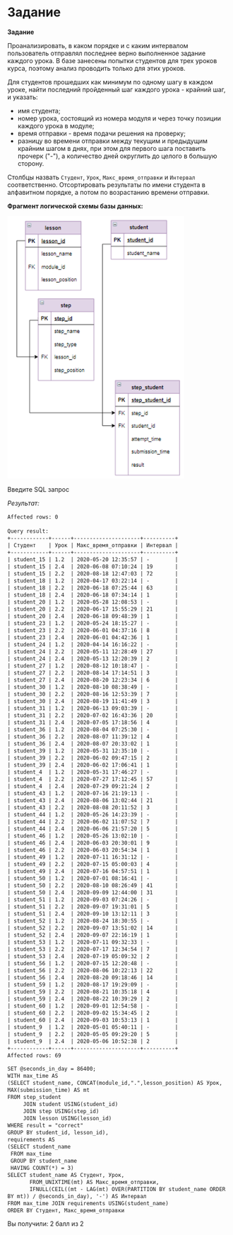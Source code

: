 # Задание

**Задание**

Проанализировать, в каком порядке и с каким интервалом пользователь отправлял последнее верно выполненное задание каждого урока. В базе занесены попытки студентов  для трех уроков курса, поэтому анализ проводить только для этих уроков.

Для студентов прошедших как минимум по одному шагу в каждом уроке, найти последний пройденный шаг каждого урока - крайний шаг, и указать:
- имя студента;
- номер урока, состоящий из номера модуля и через точку позиции каждого урока в модуле;
- время отправки  - время подачи решения на проверку;
- разницу во времени отправки между текущим и предыдущим крайним шагом в днях, при этом для первого шага поставить прочерк ("-"), а количество дней округлить до целого в большую сторону.

Столбцы назвать `Студент`, `Урок`, `Макс_время_отправки` и `Интервал` соответственно. Отсортировать результаты по имени студента в алфавитном порядке, а потом по возрастанию времени отправки.

**Фрагмент логической схемы базы данных:**

<p float="left">
<img src="5_1.png" width="400" />
</p>

Введите SQL запрос

*Результат:*

```mysql
Affected rows: 0

Query result:
+------------+------+---------------------+----------+
| Студент    | Урок | Макс_время_отправки | Интервал |
+------------+------+---------------------+----------+
| student_15 | 1.2  | 2020-05-20 12:35:57 | -        |
| student_15 | 2.4  | 2020-06-08 07:10:24 | 19       |
| student_15 | 2.2  | 2020-08-18 12:47:03 | 72       |
| student_18 | 1.2  | 2020-04-17 03:22:14 | -        |
| student_18 | 2.2  | 2020-06-18 07:25:44 | 63       |
| student_18 | 2.4  | 2020-06-18 07:34:14 | 1        |
| student_20 | 1.2  | 2020-05-28 12:08:53 | -        |
| student_20 | 2.2  | 2020-06-17 15:55:29 | 21       |
| student_20 | 2.4  | 2020-06-18 09:48:39 | 1        |
| student_23 | 1.2  | 2020-05-24 18:15:27 | -        |
| student_23 | 2.2  | 2020-06-01 04:37:16 | 8        |
| student_23 | 2.4  | 2020-06-01 04:42:36 | 1        |
| student_24 | 1.2  | 2020-04-14 16:16:22 | -        |
| student_24 | 2.2  | 2020-05-11 12:28:49 | 27       |
| student_24 | 2.4  | 2020-05-13 12:20:39 | 2        |
| student_27 | 1.2  | 2020-08-12 10:18:47 | -        |
| student_27 | 2.2  | 2020-08-14 17:14:51 | 3        |
| student_27 | 2.4  | 2020-08-20 12:23:34 | 6        |
| student_30 | 1.2  | 2020-08-10 08:38:49 | -        |
| student_30 | 2.2  | 2020-08-16 12:53:39 | 7        |
| student_30 | 2.4  | 2020-08-19 11:41:49 | 3        |
| student_31 | 1.2  | 2020-06-13 09:03:39 | -        |
| student_31 | 2.2  | 2020-07-02 16:43:36 | 20       |
| student_31 | 2.4  | 2020-07-05 17:18:56 | 4        |
| student_36 | 1.2  | 2020-08-04 07:25:30 | -        |
| student_36 | 2.2  | 2020-08-07 11:39:12 | 4        |
| student_36 | 2.4  | 2020-08-07 20:33:02 | 1        |
| student_39 | 1.2  | 2020-05-31 12:35:10 | -        |
| student_39 | 2.2  | 2020-06-02 09:47:15 | 2        |
| student_39 | 2.4  | 2020-06-02 17:06:41 | 1        |
| student_4  | 1.2  | 2020-05-31 17:46:27 | -        |
| student_4  | 2.2  | 2020-07-27 17:12:45 | 57       |
| student_4  | 2.4  | 2020-07-29 09:21:24 | 2        |
| student_43 | 1.2  | 2020-07-16 21:19:13 | -        |
| student_43 | 2.4  | 2020-08-06 13:02:44 | 21       |
| student_43 | 2.2  | 2020-08-08 20:11:52 | 3        |
| student_44 | 1.2  | 2020-05-26 14:23:39 | -        |
| student_44 | 2.2  | 2020-06-02 11:07:52 | 7        |
| student_44 | 2.4  | 2020-06-06 21:57:20 | 5        |
| student_46 | 1.2  | 2020-05-26 13:02:10 | -        |
| student_46 | 2.4  | 2020-06-03 20:30:01 | 9        |
| student_46 | 2.2  | 2020-06-03 20:54:34 | 1        |
| student_49 | 1.2  | 2020-07-11 16:31:12 | -        |
| student_49 | 2.2  | 2020-07-15 05:00:03 | 4        |
| student_49 | 2.4  | 2020-07-16 04:57:51 | 1        |
| student_50 | 1.2  | 2020-07-01 08:16:41 | -        |
| student_50 | 2.2  | 2020-08-10 08:26:49 | 41       |
| student_50 | 2.4  | 2020-09-09 12:44:00 | 31       |
| student_51 | 1.2  | 2020-09-03 07:24:26 | -        |
| student_51 | 2.2  | 2020-09-07 19:31:01 | 5        |
| student_51 | 2.4  | 2020-09-10 13:12:11 | 3        |
| student_52 | 1.2  | 2020-08-24 18:30:55 | -        |
| student_52 | 2.2  | 2020-09-07 13:51:02 | 14       |
| student_52 | 2.4  | 2020-09-07 22:16:19 | 1        |
| student_53 | 1.2  | 2020-07-11 09:32:33 | -        |
| student_53 | 2.2  | 2020-07-17 12:34:54 | 7        |
| student_53 | 2.4  | 2020-07-19 05:09:32 | 2        |
| student_56 | 1.2  | 2020-07-15 12:20:48 | -        |
| student_56 | 2.2  | 2020-08-06 10:22:13 | 22       |
| student_56 | 2.4  | 2020-08-20 09:18:46 | 14       |
| student_59 | 1.2  | 2020-08-17 19:29:09 | -        |
| student_59 | 2.2  | 2020-08-21 10:35:18 | 4        |
| student_59 | 2.4  | 2020-08-22 10:39:29 | 2        |
| student_60 | 1.2  | 2020-09-01 12:54:58 | -        |
| student_60 | 2.2  | 2020-09-02 15:34:45 | 2        |
| student_60 | 2.4  | 2020-09-03 10:53:13 | 1        |
| student_9  | 1.2  | 2020-05-01 05:40:11 | -        |
| student_9  | 2.2  | 2020-05-05 09:29:20 | 5        |
| student_9  | 2.4  | 2020-05-06 10:52:38 | 2        |
+------------+------+---------------------+----------+
Affected rows: 69
```

```mysql
SET @seconds_in_day = 86400;
WITH max_time AS
(SELECT student_name, CONCAT(module_id,".",lesson_position) AS Урок, MAX(submission_time) AS mt
FROM step_student
     JOIN student USING(student_id)
     JOIN step USING(step_id)
     JOIN lesson USING(lesson_id)
WHERE result = "correct"
GROUP BY student_id, lesson_id),
requirements AS
(SELECT student_name
 FROM max_time
 GROUP BY student_name
 HAVING COUNT(*) = 3)
SELECT student_name AS Студент, Урок,
       FROM_UNIXTIME(mt) AS Макс_время_отправки,
       IFNULL(CEIL((mt - LAG(mt) OVER(PARTITION BY student_name ORDER BY mt)) / @seconds_in_day), '-') AS Интервал
FROM max_time JOIN requirements USING(student_name)
ORDER BY Студент, Макс_время_отправки
```

Вы получили: 2 балл из 2
